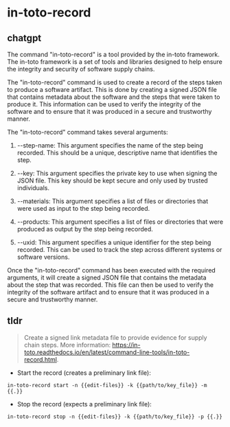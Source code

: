 # in-toto-record 
## chatgpt 
The command "in-toto-record" is a tool provided by the in-toto framework. The in-toto framework is a set of tools and libraries designed to help ensure the integrity and security of software supply chains.

The "in-toto-record" command is used to create a record of the steps taken to produce a software artifact. This is done by creating a signed JSON file that contains metadata about the software and the steps that were taken to produce it. This information can be used to verify the integrity of the software and to ensure that it was produced in a secure and trustworthy manner.

The "in-toto-record" command takes several arguments:

1. --step-name: This argument specifies the name of the step being recorded. This should be a unique, descriptive name that identifies the step.

2. --key: This argument specifies the private key to use when signing the JSON file. This key should be kept secure and only used by trusted individuals.

3. --materials: This argument specifies a list of files or directories that were used as input to the step being recorded.

4. --products: This argument specifies a list of files or directories that were produced as output by the step being recorded.

5. --uxid: This argument specifies a unique identifier for the step being recorded. This can be used to track the step across different systems or software versions.

Once the "in-toto-record" command has been executed with the required arguments, it will create a signed JSON file that contains the metadata about the step that was recorded. This file can then be used to verify the integrity of the software artifact and to ensure that it was produced in a secure and trustworthy manner. 

## tldr 
 
> Create a signed link metadata file to provide evidence for supply chain steps.
> More information: <https://in-toto.readthedocs.io/en/latest/command-line-tools/in-toto-record.html>.

- Start the record (creates a preliminary link file):

`in-toto-record start -n {{edit-files}} -k {{path/to/key_file}} -m {{.}}`

- Stop the record (expects a preliminary link file):

`in-toto-record stop -n {{edit-files}} -k {{path/to/key_file}} -p {{.}}`
